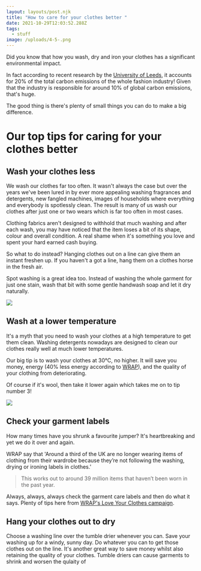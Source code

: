 ```yaml
---
layout: layouts/post.njk
title: "How to care for your clothes better "
date: 2021-10-29T12:03:52.288Z
tags:
  - stuff
image: /uploads/4-5-.png
---
```

Did you know that how you wash, dry and iron your clothes has a significant environmental impact.  

In fact according to recent research by the [University of Leeds](file:///C:/Users/sznic/Downloads/net_zero_exchanges_connecting_policy_and_research_for_climate_action_1.pdf), it accounts for 20% of the total carbon emissions of the whole fashion industry! Given that the industry is responsible for around 10% of global carbon emissions, that's huge.  

The good thing is there's plenty of small things you can do to make a big difference. 

# Our top tips for caring for your clothes better

## Wash your clothes less

We wash our clothes far too often.  It wasn't always the case but over the years we've been lured in by ever more appealing washing fragrances and detergents, new fangled machines, images of households where everything and everybody is spotlessly clean.  The result is many of us wash our clothes after just one or two wears which is far too often in most cases. 

Clothing fabrics aren't designed to withhold that much washing and after each wash, you may have noticed that the item loses a bit of its shape, colour and overall condition.  A real shame when it's something you love and spent your hard earned cash buying.  

So what to do instead? Hanging clothes out on a line can give them an instant freshen up.  If you haven't a got a line, hang them on a clothes horse in the fresh air. 

Spot washing is a great idea too.  Instead of washing the whole garment for just one stain, wash that bit with some gentle handwash soap and let it dry naturally. 

![](/uploads/2-2-.png)

## Wash at a lower temperature

It's a myth that you need to wash your clothes at a high temperature to get them clean.  Washing detergents nowadays are designed to clean our clothes really well at much lower temperatures.  

Our big tip is to wash your clothes at 30°C, no higher.  It will save you money, energy (40% less energy according to [WRAP](https://www.loveyourclothes.org.uk/tips/dirty-laundry-doodles)), and the quality of your clothing from deteriorating. 

Of course if it's wool, then take it lower again which takes me on to tip number 3! 

![](/uploads/3-4-.png)

## Check your garment labels

How many times have you shrunk a favourite jumper? It's heartbreaking and yet we do it over and again.  

WRAP say that 'Around a third of the UK are no longer wearing items of clothing from their wardrobe because they’re not following the washing, drying or ironing labels in clothes.'

> This works out to around 39 million items that haven’t been worn in the past year.

Always, always, always check the garment care labels and then do what it says.  Plenty of tips here from [WRAP's Love Your Clothes campaign](https://www.loveyourclothes.org.uk/blogs/know-your-care-labels-insideout). 

## Hang your clothes out to dry

Choose a washing line over the tumble drier whenever you can.  Save your washing up for a windy, sunny day. Do whatever you can to get those clothes out on the line.  It's another great way to save money whilst also retaining the quality of your clothes.  Tumble driers can cause garments to shrink and worsen the qulaity of